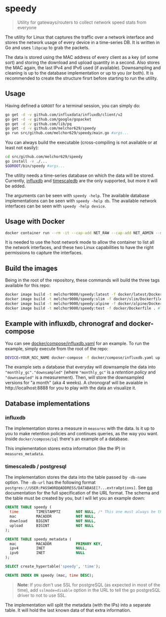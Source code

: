 # speedy

 > Utility for gateways/routers to collect network speed stats from everyone

The utility for Linux that captures the traffic over a network interface and stores the network usage of every device in a time-series DB. It is written in Go and uses `libpcap` to grab the packets.

The data is stored using the MAC address of every client as a key (of some sort) and storing the download and upload quantity in a second. Also stores the MAC again, the last IPv4 and IPv6 used (if available). Downsampling and cleaning is up to the database implementation or up to you (or both). It is recommended to create the structure firsrt before starting to run the utility.

## Usage

Having defined a `GOROOT` for a terminal session, you can simply do:

```bash
go get -d -v github.com/influxdata/influxdb/client/v2
go get -d -v github.com/google/gopacket
go get -d -v github.com/lib/pq
go get -d -v github.com/melchor629/speedy
go run src/github.com/melchor629/speedy/main.go #args...
```

You can always build the executable (cross-compiling is not available or at least not easily):

```bash
cd src/github.com/melchor629/speedy
go install -v ./...
$GOROOT/bin/speedy #args...
```

The utility needs a time-series database on which the data will be stored. Currently, [influxdb][1] and [timescaledb][3] are the only supported, but more it will be added.

The arguments can be seen with `speedy -help`. The available database implementations can be seen with `speedy -help db`. The available network interfaces can be seen with `speedy -help device`.

## Usage with Docker

```bash
docker container run --rm -it --cap-add NET_RAW --cap-add NET_ADMIN --network host melchor9000/speedy:alpine speedy #args...
```

It is needed to use the host network mode to allow the container to list all the network interfaces, and these two Linux capabilities to have the right permissions to capture the interfaces.

## Build the images

Being in the root of the repository, these commands will build the three tags available for this repo:

```bash
docker image build -t melchor9000/speedy:latest -f docker/latest/Dockerfile .
docker image build -t melchor9000/speedy:slim -f docker/slim/Dockerfile .
docker image build -t melchor9000/speedy:alpine -f docker/alpine/Dockerfile .
docker image build -t melchor9000/speedy:test -f docker/Dockerfile . #Test version, grabs the code from your PC :)
```

## Example with influxdb, chronograf and docker-compose

You can see [docker/compose/influxdb.yaml][2] for an example. To run the example, simply execute from the root of the repo:

```bash
DEVICE=YOUR_NIC_NAME docker-compose -f docker/compose/influxdb.yaml up
```

The example sets a database that everyday will downsample the data into `"monthly_gc"."downsampled"` (where `"monthly_gc"` is a _retention policy_ and `"downsampled"` is a measurement). Then, will store the downsampled versions for "a month" (aka 4 weeks). A chronograf will be avaiable in http://localhost:8888 for you to play with the data an visualize it.

## Database implementations

### influxdb

The implementation stores a measure in `measures` with the data. Is it up to you to make retention policies and continues queries, as the way you want. Inside `docker/compose/iql` there's an example of a database.

This implementation stores extra information (like the IP) in `measures_metadata`.

### timescaledb / postgresql

The implementation stores the data into the table passed by `-db-name` option. The `-db-url` has the following format `postgres://USER:PASSWORD@ADDRESS/DATABASE[?...extraOptions]`. See [pq][4] documentation for the full specification of the URL format. The schema and the table must be created by you, but I will let you an example down:

```sql
CREATE TABLE speedy (
  time        TIMESTAMPTZ       NOT NULL, /* This one must always be there, with that name */
  mac         MACADDR           NOT NULL,
  download    BIGINT            NOT NULL,
  upload      BIGINT            NOT NULL
);

CREATE TABLE speedy_metadata (
  mac         MACADDR           PRIMARY KEY,
  ipv4        INET              NULL,
  ipv6        INET              NULL
);

SELECT create_hypertable('speedy', 'time');

CREATE INDEX ON speedy (mac, time DESC);
```

 > **Note**: If you don't use SSL for postgreSQL (as expected in most of the time), add `sslmode=disable` option in the URL to tell the go postgreSQL driver to not to use SSL.


The implementation will split the metadata (with the IPs) into a separate table. It will hold the last known data of that extra information.


  [1]: https://influxdata.com
  [2]: https://github.com/melchor629/speedy/blob/master/docker/compose/influxdb.yaml
  [3]: https://timescaledb.com
  [4]: https://godoc.org/github.com/lib/pq
